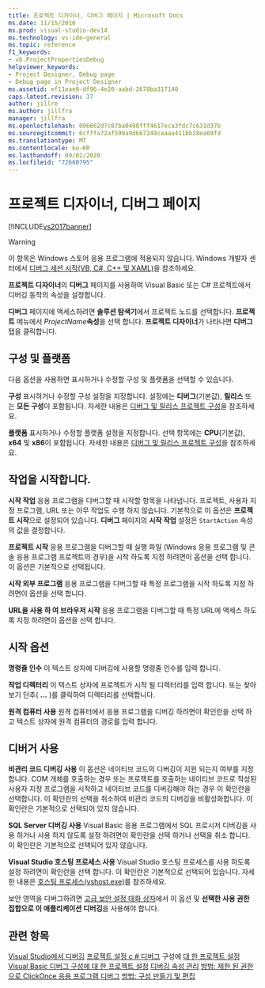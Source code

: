 ```yaml
---
title: 프로젝트 디자이너, 디버그 페이지 | Microsoft Docs
ms.date: 11/15/2016
ms.prod: visual-studio-dev14
ms.technology: vs-ide-general
ms.topic: reference
f1_keywords:
- vb.ProjectPropertiesDebug
helpviewer_keywords:
- Project Designer, Debug page
- Debug page in Project Designer
ms.assetid: ef11eae9-df96-4e20-aabd-2678ba317140
caps.latest.revision: 37
author: jillre
ms.author: jillfra
manager: jillfra
ms.openlocfilehash: 006662d7c07ba0498fff4617eca3fdc7c631d37b
ms.sourcegitcommit: 6cfffa72af599a9d667249caaaa411bb28ea69fd
ms.translationtype: MT
ms.contentlocale: ko-KR
ms.lasthandoff: 09/02/2020
ms.locfileid: "72660795"
---
```

# <a name="debug-page-project-designer"></a>프로젝트 디자이너, 디버그 페이지
[!INCLUDE[vs2017banner](../../includes/vs2017banner.md)]

> [!WARNING]
> 이 항목은 Windows 스토어 응용 프로그램에 적용되지 않습니다. Windows 개발자 센터에서 [디버그 세션 시작(VB, C#, C++ 및 XAML)](../../debugger/start-a-debugging-session-for-a-store-app-in-visual-studio-vb-csharp-cpp-and-xaml.md)을 참조하세요.

 **프로젝트 디자이너**의 **디버그** 페이지를 사용하여 Visual Basic 또는 C# 프로젝트에서 디버깅 동작의 속성을 설정합니다.

 **디버그** 페이지에 액세스하려면 **솔루션 탐색기**에서 프로젝트 노드를 선택합니다. **프로젝트** 메뉴에서 _ProjectName_**속성**을 선택 합니다. **프로젝트 디자이너**가 나타나면 **디버그** 탭을 클릭합니다.

## <a name="configuration-and-platform"></a>구성 및 플랫폼
 다음 옵션을 사용하면 표시하거나 수정할 구성 및 플랫폼을 선택할 수 있습니다.

 **구성** 표시하거나 수정할 구성 설정을 지정합니다. 설정에는 **디버그**(기본값), **릴리스** 또는 **모든 구성**이 포함됩니다. 자세한 내용은 [디버그 및 릴리스 프로젝트 구성](https://msdn.microsoft.com/0440b300-0614-4511-901a-105b771b236e)을 참조하세요.

 **플랫폼** 표시하거나 수정할 플랫폼 설정을 지정합니다. 선택 항목에는 **CPU**(기본값), **x64** 및 **x86**이 포함됩니다. 자세한 내용은 [디버그 및 릴리스 프로젝트 구성](https://msdn.microsoft.com/0440b300-0614-4511-901a-105b771b236e)을 참조하세요.

## <a name="start-action"></a>작업을 시작합니다.
 **시작 작업** 응용 프로그램을 디버그할 때 시작할 항목을 나타냅니다. 프로젝트, 사용자 지정 프로그램, URL 또는 아무 작업도 수행 하지 않습니다. 기본적으로 이 옵션은 **프로젝트 시작**으로 설정되어 있습니다. **디버그** 페이지의 **시작 작업** 설정은 `StartAction` 속성의 값을 결정합니다.

 **프로젝트 시작** 응용 프로그램을 디버그할 때 실행 파일 (Windows 응용 프로그램 및 콘솔 응용 프로그램 프로젝트의 경우)을 시작 하도록 지정 하려면이 옵션을 선택 합니다. 이 옵션은 기본적으로 선택됩니다.

 **시작 외부 프로그램** 응용 프로그램을 디버그할 때 특정 프로그램을 시작 하도록 지정 하려면이 옵션을 선택 합니다.

 **URL을 사용 하 여 브라우저 시작** 응용 프로그램을 디버그할 때 특정 URL에 액세스 하도록 지정 하려면이 옵션을 선택 합니다.

## <a name="start-options"></a>시작 옵션
 **명령줄 인수** 이 텍스트 상자에 디버깅에 사용할 명령줄 인수를 입력 합니다.

 **작업 디렉터리** 이 텍스트 상자에 프로젝트가 시작 될 디렉터리를 입력 합니다. 또는 찾아보기 단추( **...** )를 클릭하여 디렉터리를 선택합니다.

 **원격 컴퓨터 사용** 원격 컴퓨터에서 응용 프로그램을 디버깅 하려면이 확인란을 선택 하 고 텍스트 상자에 원격 컴퓨터의 경로를 입력 합니다.

## <a name="enable-debuggers"></a>디버거 사용
 **비관리 코드 디버깅 사용** 이 옵션은 네이티브 코드의 디버깅이 지원 되는지 여부를 지정 합니다. COM 개체를 호출하는 경우 또는 프로젝트를 호출하는 네이티브 코드로 작성된 사용자 지정 프로그램을 시작하고 네이티브 코드를 디버깅해야 하는 경우 이 확인란을 선택합니다. 이 확인란의 선택을 취소하여 비관리 코드의 디버깅을 비활성화합니다. 이 확인란은 기본적으로 선택되어 있지 않습니다.

 **SQL Server 디버깅 사용** Visual Basic 응용 프로그램에서 SQL 프로시저 디버깅을 사용 하거나 사용 하지 않도록 설정 하려면이 확인란을 선택 하거나 선택을 취소 합니다. 이 확인란은 기본적으로 선택되어 있지 않습니다.

 **Visual Studio 호스팅 프로세스 사용** Visual Studio 호스팅 프로세스를 사용 하도록 설정 하려면이 확인란을 선택 합니다. 이 확인란은 기본적으로 선택되어 있습니다. 자세한 내용은 [호스팅 프로세스(vshost.exe)](../../ide/hosting-process-vshost-exe.md)를 참조하세요.

 보안 영역을 디버그하려면 [고급 보안 설정 대화 상자](../../ide/reference/advanced-security-settings-dialog-box.md)에서 이 옵션 및 **선택한 사용 권한 집합으로 이 애플리케이션 디버깅**을 사용해야 합니다.

## <a name="see-also"></a>관련 항목
 [Visual Studio에서 디버깅](../../debugger/debugging-in-visual-studio.md) [프로젝트 설정 c # 디버그](../../debugger/project-settings-for-csharp-debug-configurations.md) 구성에 [대 한 프로젝트 설정 Visual Basic 디버그 구성에 대 한 프로젝트 설정](../../debugger/project-settings-for-a-visual-basic-debug-configuration.md) [디버깅 속성 관리](https://msdn.microsoft.com/92474d16-e7fe-4fac-9287-6bd6b3a7eb68) [방법: 제한 된 권한으로 ClickOnce 응용 프로그램 디버그](../../deployment/how-to-debug-a-clickonce-application-with-restricted-permissions.md) [방법: 구성 만들기 및 편집](../../ide/how-to-create-and-edit-configurations.md)
